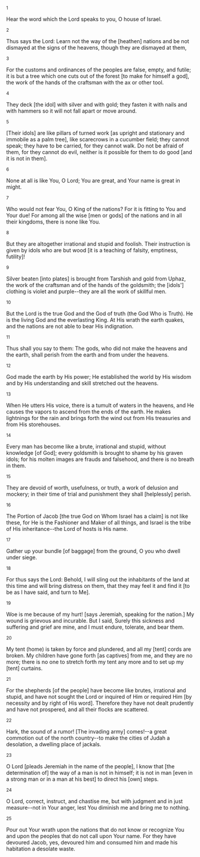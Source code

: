 <sup>1</sup> 

Hear the word which the Lord speaks to you, O house of Israel. 

<sup>2</sup> 

Thus says the Lord: Learn not the way of the [heathen] nations and be not dismayed at the signs of the heavens, though they are dismayed at them, 

<sup>3</sup> 

For the customs and ordinances of the peoples are false, empty, and futile; it is but a tree which one cuts out of the forest [to make for himself a god], the work of the hands of the craftsman with the ax or other tool. 

<sup>4</sup> 

They deck [the idol] with silver and with gold; they fasten it with nails and with hammers so it will not fall apart or move around. 

<sup>5</sup> 

[Their idols] are like pillars of turned work [as upright and stationary and immobile as a palm tree], like scarecrows in a cucumber field; they cannot speak; they have to be carried, for they cannot walk. Do not be afraid of them, for they cannot do evil, neither is it possible for them to do good [and it is not in them]. 

<sup>6</sup> 

None at all is like You, O Lord; You are great, and Your name is great in might. 

<sup>7</sup> 

Who would not fear You, O King of the nations? For it is fitting to You and Your due! For among all the wise [men or gods] of the nations and in all their kingdoms, there is none like You. 

<sup>8</sup> 

But they are altogether irrational and stupid and foolish. Their instruction is given by idols who are but wood [it is a teaching of falsity, emptiness, futility]! 

<sup>9</sup> 

Silver beaten [into plates] is brought from Tarshish and gold from Uphaz, the work of the craftsman and of the hands of the goldsmith; the [idols'] clothing is violet and purple--they are all the work of skillful men. 

<sup>10</sup> 

But the Lord is the true God and the God of truth (the God Who is Truth). He is the living God and the everlasting King. At His wrath the earth quakes, and the nations are not able to bear His indignation. 

<sup>11</sup> 

Thus shall you say to them: The gods, who did not make the heavens and the earth, shall perish from the earth and from under the heavens. 

<sup>12</sup> 

God made the earth by His power; He established the world by His wisdom and by His understanding and skill stretched out the heavens. 

<sup>13</sup> 

When He utters His voice, there is a tumult of waters in the heavens, and He causes the vapors to ascend from the ends of the earth. He makes lightnings for the rain and brings forth the wind out from His treasuries and from His storehouses. 

<sup>14</sup> 

Every man has become like a brute, irrational and stupid, without knowledge [of God]; every goldsmith is brought to shame by his graven idols; for his molten images are frauds and falsehood, and there is no breath in them. 

<sup>15</sup> 

They are devoid of worth, usefulness, or truth, a work of delusion and mockery; in their time of trial and punishment they shall [helplessly] perish. 

<sup>16</sup> 

The Portion of Jacob [the true God on Whom Israel has a claim] is not like these, for He is the Fashioner and Maker of all things, and Israel is the tribe of His inheritance--the Lord of hosts is His name. 

<sup>17</sup> 

Gather up your bundle [of baggage] from the ground, O you who dwell under siege. 

<sup>18</sup> 

For thus says the Lord: Behold, I will sling out the inhabitants of the land at this time and will bring distress on them, that they may feel it and find it [to be as I have said, and turn to Me]. 

<sup>19</sup> 

Woe is me because of my hurt! [says Jeremiah, speaking for the nation.] My wound is grievous and incurable. But I said, Surely this sickness and suffering and grief are mine, and I must endure, tolerate, and bear them. 

<sup>20</sup> 

My tent (home) is taken by force and plundered, and all my [tent] cords are broken. My children have gone forth [as captives] from me, and they are no more; there is no one to stretch forth my tent any more and to set up my [tent] curtains. 

<sup>21</sup> 

For the shepherds [of the people] have become like brutes, irrational and stupid, and have not sought the Lord or inquired of Him or required Him [by necessity and by right of His word]. Therefore they have not dealt prudently and have not prospered, and all their flocks are scattered. 

<sup>22</sup> 

Hark, the sound of a rumor! [The invading army] comes!--a great commotion out of the north country--to make the cities of Judah a desolation, a dwelling place of jackals. 

<sup>23</sup> 

O Lord [pleads Jeremiah in the name of the people], I know that [the determination of] the way of a man is not in himself; it is not in man [even in a strong man or in a man at his best] to direct his [own] steps. 

<sup>24</sup> 

O Lord, correct, instruct, and chastise me, but with judgment and in just measure--not in Your anger, lest You diminish me and bring me to nothing. 

<sup>25</sup> 

Pour out Your wrath upon the nations that do not know or recognize You and upon the peoples that do not call upon Your name. For they have devoured Jacob, yes, devoured him and consumed him and made his habitation a desolate waste.